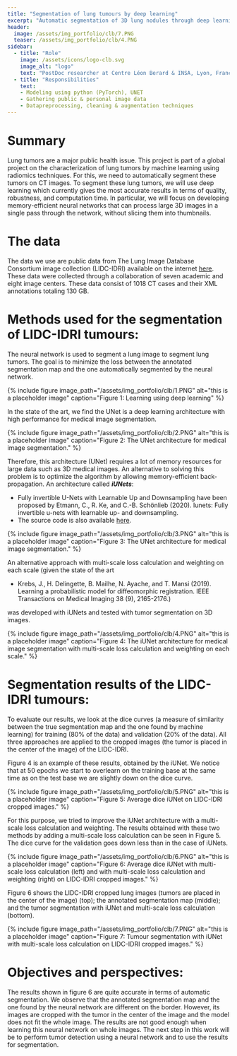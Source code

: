 ```yaml
---
title: "Segmentation of lung tumours by deep learning"
excerpt: "Automatic segmentation of 3D lung nodules through deep learning. First step is automatically segment the lung nodules in CT images with deep learning."
header:
  image: /assets/img_portfolio/clb/7.PNG
  teaser: /assets/img_portfolio/clb/4.PNG
sidebar:
  - title: "Role"
    image: /assets/icons/logo-clb.svg
    image_alt: "logo"
    text: "PostDoc researcher at Centre Léon Berard & INSA, Lyon, France"
  - title: "Responsibilities"
    text:
    - Modeling using python (PyTorch), UNET
    - Gathering public & personal image data
    - Datapreprocessing, cleaning & augmentation techniques
---
```


# Summary
Lung tumors are a major public health issue. This project is part of a global project on the characterization of lung tumors by machine learning using radiomics techniques. For this, we need to automatically segment these tumors on CT images. To segment these lung tumors, we will use deep learning which currently gives the most accurate results in terms of quality, robustness, and computation time. In particular, we will focus on developing memory-efficient neural networks that can process large 3D images in a single pass through the network, without slicing them into thumbnails.

# The data
The data we use are public data from The Lung Image Database Consortium image collection (LIDC-IDRI) available on the internet [here](https://wiki.cancerimagingarchive.net/display/Public/LIDC-IDRI). These data were collected through a collaboration of seven academic and eight image centers. These data consist of 1018 CT cases and their XML annotations totaling 130 GB.

# Methods used for the segmentation of LIDC-IDRI tumours:
The neural network is used to segment a lung image to segment lung tumors. The goal is to minimize the loss between the annotated segmentation map and the one automatically segmented by the neural network.

{% include figure image_path="/assets/img_portfolio/clb/1.PNG" alt="this is a placeholder image" caption="Figure 1: Learning using deep learning" %}

In the state of the art, we find the UNet is a deep learning architecture with high performance for medical image segmentation.

{% include figure image_path="/assets/img_portfolio/clb/2.PNG" alt="this is a placeholder image" caption="Figure 2: The UNet architecture for medical image segmentation." %}

Therefore, this architecture (UNet) requires a lot of memory resources for large data such as 3D medical images. An alternative to solving this problem is to optimize the algorithm by allowing memory-efficient back-propagation. An architecture called ***iUNets***:
 - Fully invertible U-Nets with Learnable Up and Downsampling have been proposed by Etmann, C., R. Ke, and C.-B. Schönlieb (2020). Iunets: Fully invertible u-nets with learnable up- and downsampling.
 - The source code is also available [here](https://github.com/cetmann/iunets).

{% include figure image_path="/assets/img_portfolio/clb/3.PNG" alt="this is a placeholder image" caption="Figure 3: The UNet architecture for medical image segmentation." %}

An alternative approach with multi-scale loss calculation and weighting on each scale (given the state of the art
  - Krebs, J., H. Delingette, B. Mailhe, N. Ayache, and T. Mansi (2019). Learning a probabilistic model for diffeomorphic registration. IEEE Transactions on Medical Imaging 38 (9), 2165-2176.)

was developed with iUNets and tested with tumor segmentation on 3D images.

{% include figure image_path="/assets/img_portfolio/clb/4.PNG" alt="this is a placeholder image" caption="Figure 4: The iUNet architecture for medical image segmentation with multi-scale loss calculation and weighting on each scale." %}


# Segmentation results of the LIDC-IDRI tumours:
To evaluate our results, we look at the dice curves (a measure of similarity between the true segmentation map and the one found by machine learning) for training (80% of the data) and validation (20% of the data). All three approaches are applied to the cropped images (the tumor is placed in the center of the image) of the LIDC-IDRI.

Figure 4 is an example of these results, obtained by the iUNet. We notice that at 50 epochs we start to overlearn on the training base at the same time as on the test base we are slightly down on the dice curve.


{% include figure image_path="/assets/img_portfolio/clb/5.PNG" alt="this is a placeholder image" caption="Figure 5: Average dice iUNet on LIDC-IDRI cropped images." %}



For this purpose, we tried to improve the iUNet architecture with a multi-scale loss calculation and weighting. The results obtained with these two methods by adding a multi-scale loss calculation can be seen in Figure 5. The dice curve for the validation goes down less than in the case of iUNets.

{% include figure image_path="/assets/img_portfolio/clb/6.PNG" alt="this is a placeholder image" caption="Figure 6: Average dice iUNet with multi-scale loss calculation (left) and with multi-scale loss calculation and weighting (right) on LIDC-IDRI cropped images." %}




Figure 6 shows the LIDC-IDRI cropped lung images (tumors are placed in the center of the image) (top); the annotated segmentation map (middle); and the tumor segmentation with iUNet and multi-scale loss calculation (bottom).


{% include figure image_path="/assets/img_portfolio/clb/7.PNG" alt="this is a placeholder image" caption="Figure 7: Tumour segmentation with iUNet with multi-scale loss calculation on LIDC-IDRI cropped images." %}


# Objectives and perspectives:
The results shown in figure 6 are quite accurate in terms of automatic segmentation. We observe that the annotated segmentation map and the one found by the neural network are different on the border. However, its images are cropped with the tumor in the center of the image and the model does not fit the whole image. The results are not good enough when learning this neural network on whole images. The next step in this work will be to perform tumor detection using a neural network and to use the results for segmentation.